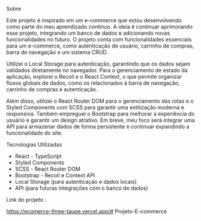 Sobre 

Este projeto é inspirado em um e-commerce que estou desenvolvendo como parte do meu aprendizado contínuo. A ideia é continuar aprimorando esse projeto, integrando um banco de dados e adicionando novas funcionalidades no futuro. O projeto conta com funcionalidades essenciais para um e-commerce, como autenticação de usuário, carrinho de compras, barra de navegação e um sistema CRUD.

Utilizei o Local Storage para autenticação, garantindo que os dados sejam validados diretamente no navegador. Para o gerenciamento de estado da aplicação, explorei o Recoil e o React Context, o que permite organizar fluxos globais de dados, como os relacionados à barra de navegação, carrinho de compras e autenticação. 

Além disso, utilizei o React Router DOM para o gerenciamento das rotas e o Styled Components com SCSS para garantir uma estilização moderna e responsiva. Também empreguei o Bootstrap para melhorar a experiência do usuário e garantir um design atrativo. Em breve, meu foco será integrar uma API para armazenar dados de forma persistente e continuar expandindo a funcionalidade do site. 

Tecnologias Utilizadas

- React - TypeScript
- Styled Components
- SCSS - React Router DOM
- Bootstrap - Recoil e Context API
- Local Storage (para autenticação e dados locais)
- API (para futuras integrações com o banco de dados)


Link do projeto :

https://ecomerce-three-taupe.vercel.app/# Projeto-E-commerce
